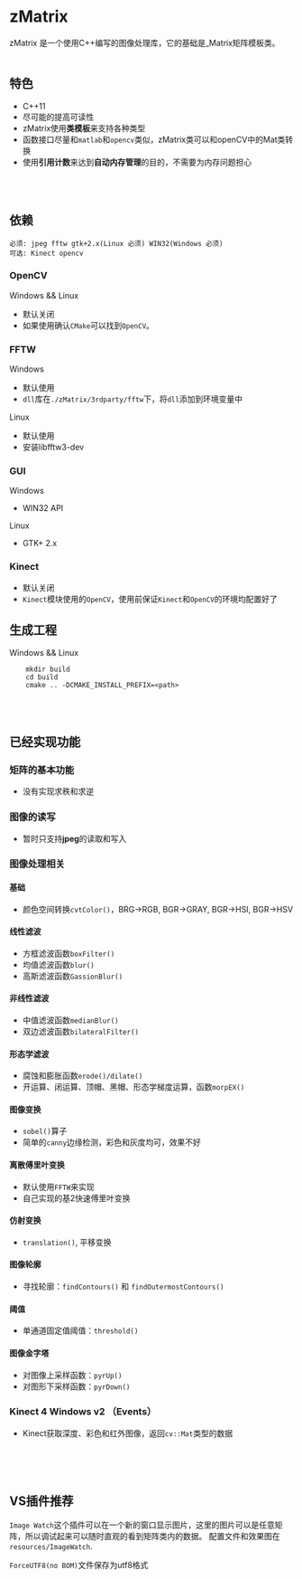 # zMatrix

zMatrix 是一个使用C++编写的图像处理库，它的基础是_Matrix矩阵模板类。
<br><br>

## 特色
* C++11<br>
* 尽可能的提高可读性<br>
* zMatrix使用**类模板**来支持各种类型<br>
* 函数接口尽量和`matlab`和`opencv`类似，zMatrix类可以和openCV中的Mat类转换<br>
* 使用**引用计数**来达到**自动内存管理**的目的，不需要为内存问题担心

<br><br>

## 依赖
```
必须: jpeg fftw gtk+2.x(Linux 必须) WIN32(Windows 必须)
可选: Kinect opencv
```
### OpenCV
Windows && Linux
* 默认关闭
* 如果使用确认`CMake`可以找到`OpenCV`。

### FFTW
Windows
* 默认使用
* `dll`库在`./zMatrix/3rdparty/fftw`下，将`dll`添加到环境变量中

Linux
* 默认使用
* 安装libfftw3-dev

### GUI
Windows
* WIN32 API

Linux
* GTK+ 2.x


### Kinect
* 默认关闭
* `Kinect`模块使用的`OpenCV`，使用前保证`Kinect`和`OpenCV`的环境均配置好了

## 生成工程
Windows && Linux
```
    mkdir build
    cd build
    cmake .. -DCMAKE_INSTALL_PREFIX=<path>
```

<br><br>

## 已经实现功能

### 矩阵的基本功能
* 没有实现求秩和求逆

### 图像的读写
* 暂时只支持**jpeg**的读取和写入

### 图像处理相关
#### 基础
* 颜色空间转换`cvtColor()`，BRG->RGB, BGR->GRAY, BGR->HSI, BGR->HSV

#### 线性滤波
* 方框滤波函数`boxFilter()`
* 均值滤波函数`blur()`
* 高斯滤波函数`GassionBlur()`

#### 非线性滤波
* 中值滤波函数`medianBlur()`
* 双边滤波函数`bilateralFilter()`

#### 形态学滤波
* 腐蚀和膨胀函数`erode()/dilate()`
* 开运算、闭运算、顶帽、黑帽、形态学梯度运算，函数`morpEX()`

#### 图像变换
* `sobel()`算子
* 简单的`canny`边缘检测，彩色和灰度均可，效果不好

#### 离散傅里叶变换
* 默认使用`FFTW`来实现
* 自己实现的基2快速傅里叶变换

#### 仿射变换
* `translation()`, 平移变换

#### 图像轮廓
* 寻找轮廓：`findContours()` 和 `findOutermostContours()`

#### 阈值
* 单通道固定值阈值：`threshold()`

#### 图像金字塔
* 对图像上采样函数：`pyrUp()`
* 对图形下采样函数：`pyrDown()`

### Kinect 4 Windows v2 （Events）
* Kinect获取深度、彩色和红外图像，返回`cv::Mat`类型的数据

<br><br>
<br>

## VS插件推荐
`Image Watch`这个插件可以在一个新的窗口显示图片，这里的图片可以是任意矩阵，所以调试起来可以随时直观的看到矩阵类内的数据。
配置文件和效果图在`resources/ImageWatch`.

`ForceUTF8(no BOM)`文件保存为utf8格式
